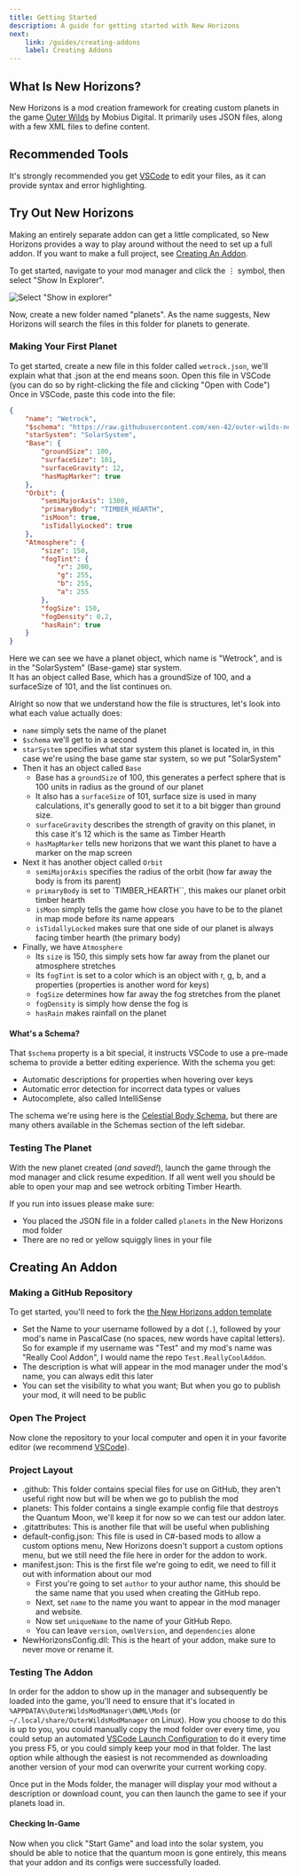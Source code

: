```yaml
---
title: Getting Started
description: A guide for getting started with New Horizons
next:
    link: /guides/creating-addons
    label: Creating Addons
---
```


## What Is New Horizons?

New Horizons is a mod creation framework for creating custom planets in the game [Outer Wilds](https://www.mobiusdigitalgames.com/outer-wilds.html) by Mobius Digital. It primarily uses JSON files, along with a few XML files to define content.

## Recommended Tools

It's strongly recommended you get [VSCode](https://code.visualstudio.com/) to edit your files, as it can provide syntax and error highlighting.

## Try Out New Horizons

Making an entirely separate addon can get a little complicated, so New Horizons provides a way to play around without the need to set up a full addon. If you want to make a full project, see [Creating An Addon](#creating-an-addon).

To get started, navigate to your mod manager and click the ⋮ symbol, then select "Show In Explorer".

![Select "Show in explorer"](/getting_started/mod_manager_show_in_explorer.webp)

Now, create a new folder named "planets". As the name suggests, New Horizons will search the files in this folder for planets to generate.

### Making Your First Planet

To get started, create a new file in this folder called `wetrock.json`, we'll explain what that .json at the end means soon.
Open this file in VSCode (you can do so by right-clicking the file and clicking "Open with Code")
Once in VSCode, paste this code into the file:

```json
{
    "name": "Wetrock",
    "$schema": "https://raw.githubusercontent.com/xen-42/outer-wilds-new-horizons/main/NewHorizons/Schemas/body_schema.json",
    "starSystem": "SolarSystem",
    "Base": {
        "groundSize": 100,
        "surfaceSize": 101,
        "surfaceGravity": 12,
        "hasMapMarker": true
    },
    "Orbit": {
        "semiMajorAxis": 1300,
        "primaryBody": "TIMBER_HEARTH",
        "isMoon": true,
        "isTidallyLocked": true
    },
    "Atmosphere": {
        "size": 150,
        "fogTint": {
            "r": 200,
            "g": 255,
            "b": 255,
            "a": 255
        },
        "fogSize": 150,
        "fogDensity": 0.2,
        "hasRain": true
    }
}
```

Here we can see we have a planet object, which name is "Wetrock", and is in the "SolarSystem" (Base-game) star system.  
It has an object called Base, which has a groundSize of 100, and a surfaceSize of 101, and the list continues on.

Alright so now that we understand how the file is structures, let's look into what each value actually does:

- `name` simply sets the name of the planet
- `$schema` we'll get to in a second
- `starSystem` specifies what star system this planet is located in, in this case we're using the base game star system, so we put "SolarSystem"
- Then it has an object called `Base`
  - Base has a `groundSize` of 100, this generates a perfect sphere that is 100 units in radius as the ground of our planet
  - It also has a `surfaceSize` of 101, surface size is used in many calculations, it's generally good to set it to a bit bigger than ground size.
  - `surfaceGravity` describes the strength of gravity on this planet, in this case it's 12 which is the same as Timber Hearth
  - `hasMapMarker` tells new horizons that we want this planet to have a marker on the map screen
- Next it has another object called `Orbit`
  - `semiMajorAxis` specifies the radius of the orbit (how far away the body is from its parent)
  - `primaryBody` is set to `TIMBER_HEARTH``, this makes our planet orbit timber hearth
  - `isMoon` simply tells the game how close you have to be to the planet in map mode before its name appears
  - `isTidallyLocked` makes sure that one side of our planet is always facing timber hearth (the primary body)
- Finally, we have `Atmosphere`
  - Its `size` is 150, this simply sets how far away from the planet our atmosphere stretches
  - Its `fogTint` is set to a color which is an object with r, g, b, and a properties (properties is another word for keys)
  - `fogSize` determines how far away the fog stretches from the planet
  - `fogDensity` is simply how dense the fog is
  - `hasRain` makes rainfall on the planet

#### What's a Schema?

That `$schema` property is a bit special, it instructs VSCode to use a pre-made schema to provide a better editing experience.
With the schema you get:

- Automatic descriptions for properties when hovering over keys
- Automatic error detection for incorrect data types or values
- Autocomplete, also called IntelliSense

The schema we're using here is the [Celestial Body Schema](/schemas/body_schema), but there are many others available in the Schemas section of the left sidebar.

### Testing The Planet

With the new planet created (_and saved!_), launch the game through the mod manager and click resume expedition. If all went well you should be able to open your map and see wetrock orbiting Timber Hearth.

If you run into issues please make sure:

- You placed the JSON file in a folder called `planets` in the New Horizons mod folder
- There are no red or yellow squiggly lines in your file

## Creating An Addon

### Making a GitHub Repository

To get started, you'll need to fork the [the New Horizons addon template](https://github.com/xen-42/ow-new-horizons-config-template)

- Set the Name to your username followed by a dot (`.`), followed by your mod's name in PascalCase (no spaces, new words have capital letters). So for example if my username was "Test" and my mod's name was "Really Cool Addon", I would name the repo `Test.ReallyCoolAddon`.
- The description is what will appear in the mod manager under the mod's name, you can always edit this later
- You can set the visibility to what you want; But when you go to publish your mod, it will need to be public

### Open The Project

Now clone the repository to your local computer and open it in your favorite editor (we recommend [VSCode](https://code.visualstudio.com/)).

### Project Layout

- .github: This folder contains special files for use on GitHub, they aren't useful right now but will be when we go to publish the mod
- planets: This folder contains a single example config file that destroys the Quantum Moon, we'll keep it for now so we can test our addon later.
- .gitattributes: This is another file that will be useful when publishing
- default-config.json: This file is used in C#-based mods to allow a custom options menu, New Horizons doesn't support a custom options menu, but we still need the file here in order for the addon to work.
- manifest.json: This is the first file we're going to edit, we need to fill it out with information about our mod
  - First you're going to set `author` to your author name, this should be the same name that you used when creating the GitHub repo.
  - Next, set `name` to the name you want to appear in the mod manager and website.
  - Now set `uniqueName` to the name of your GitHub Repo.
  - You can leave `version`, `owmlVersion`, and `dependencies` alone
- NewHorizonsConfig.dll: This is the heart of your addon, make sure to never move or rename it.

### Testing The Addon

In order for the addon to show up in the manager and subsequently be loaded into the game, you'll need to ensure that it's located in `%APPDATA%\OuterWildsModManager\OWML\Mods` (or `~/.local/share/OuterWildsModManager` on Linux). How you choose to do this is up to you, you could manually copy the mod folder over every time, you could setup an automated [VSCode Launch Configuration](https://code.visualstudio.com/Docs/editor/debugging#_launch-configurations) to do it every time you press F5, or you could simply keep your mod in that folder. The last option while although the easiest is not recommended as downloading another version of your mod can overwrite your current working copy.

Once put in the Mods folder, the manager will display your mod without a description or download count, you can then launch the game to see if your planets load in.

#### Checking In-Game

Now when you click "Start Game" and load into the solar system, you should be able to notice that the quantum moon is gone entirely, this means that your addon and its configs were successfully loaded.
